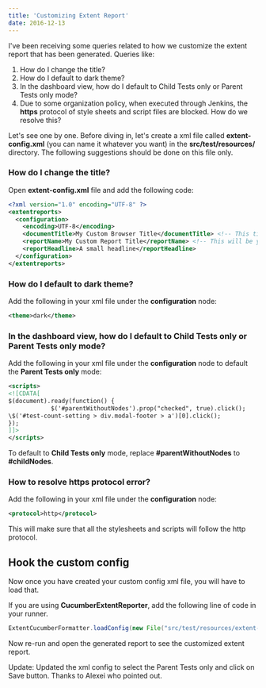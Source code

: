 ```yaml
---
title: 'Customizing Extent Report'
date: 2016-12-13
---
```


I've been receiving some queries related to how we customize the extent report that has been generated. Queries like:

1. How do I change the title?
2. How do I default to dark theme?
3. In the dashboard view, how do I default to Child Tests only or Parent Tests only mode?
4. Due to some organization policy, when executed through Jenkins, the **https** protocol of style sheets and script files are blocked. How do we resolve this?

Let's see one by one. Before diving in, let's create a xml file called **extent-config.xml** (you can name it whatever you want) in the **src/test/resources/** directory. The following suggestions should be done on this file only.

### How do I change the title?

Open **extent-config.xml** file and add the following code:

```xml
<?xml version="1.0" encoding="UTF-8" ?>
<extentreports>
  <configuration>
    <encoding>UTF-8</encoding>
    <documentTitle>My Custom Browser Title</documentTitle> <!-- This title will be displayed as browser title for the page -->
    <reportName>My Custom Report Title</reportName> <!-- This will be your report heading -->
    <reportHeadline>A small headline</reportHeadline>
  </configuration>
</extentreports>
```

### How do I default to dark theme?

Add the following in your xml file under the **configuration** node:

```xml
<theme>dark</theme>
```

### In the dashboard view, how do I default to Child Tests only or Parent Tests only mode?

Add the following in your xml file under the **configuration** node to default the **Parent Tests only** mode:

```xml
<scripts>
<![CDATA[
$(document).ready(function() {
            $('#parentWithoutNodes').prop("checked", true).click();
\$('#test-count-setting > div.modal-footer > a')[0].click();
});
]]>
</scripts>
```

To default to **Child Tests only** mode, replace **#parentWithoutNodes** to **#childNodes**.

### How to resolve https protocol error?

Add the following in your xml file under the **configuration** node:

```xml
<protocol>http</protocol>
```

This will make sure that all the stylesheets and scripts will follow the http protocol.

## Hook the custom config

Now once you have created your custom config xml file, you will have to load that.

If you are using **CucumberExtentReporter**, add the following line of code in your runner.

```java
ExtentCucumberFormatter.loadConfig(new File("src/test/resources/extent-config.xml"));
```

Now re-run and open the generated report to see the customized extent report.

Update: Updated the xml config to select the Parent Tests only and click on Save button. Thanks to Alexei who pointed out.
